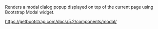 Renders a modal dialog popup displayed on top of the current page using Bootstrap Modal widget.

<https://getbootstrap.com/docs/5.2/components/modal/>